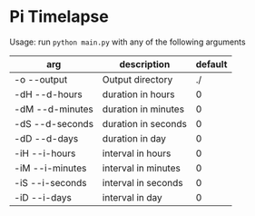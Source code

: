 # Pi Timelapse

Usage: run `python main.py` with any of the following arguments

| arg             | description         | default |
| --------------- | ------------------- | ------- |
| -o --output     | Output directory    | ./      |
| -dH --d-hours   | duration in hours   | 0       |
| -dM --d-minutes | duration in minutes | 0       |
| -dS --d-seconds | duration in seconds | 0       |
| -dD --d-days    | duration in day     | 0       |
| -iH --i-hours   | interval in hours   | 0       |
| -iM --i-minutes | interval in minutes | 0       |
| -iS --i-seconds | interval in seconds | 0       |
| -iD --i-days    | interval in day     | 0       |
